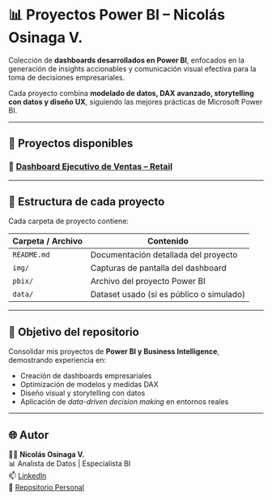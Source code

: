 # 📊 Proyectos Power BI – Nicolás Osinaga V.

Colección de **dashboards desarrollados en Power BI**, enfocados en la generación de insights accionables y comunicación visual efectiva para la toma de decisiones empresariales.  

Cada proyecto combina **modelado de datos, DAX avanzado, storytelling con datos y diseño UX**, siguiendo las mejores prácticas de Microsoft Power BI.

---

## 📂 Proyectos disponibles

### 🔹 [Dashboard Ejecutivo de Ventas – Retail](https://github.com/nicolasosinaga/powerbi-projects/tree/main/proyecto-ventas)

---

## 🧩 Estructura de cada proyecto

Cada carpeta de proyecto contiene:

| Carpeta / Archivo | Contenido |
|--------------------|-----------|
| `README.md` | Documentación detallada del proyecto |
| `img/` | Capturas de pantalla del dashboard |
| `pbix/` | Archivo del proyecto Power BI |
| `data/` | Dataset usado (si es público o simulado) |

---

## 🎯 Objetivo del repositorio

Consolidar mis proyectos de **Power BI y Business Intelligence**, demostrando experiencia en:
- Creación de dashboards empresariales
- Optimización de modelos y medidas DAX
- Diseño visual y storytelling con datos
- Aplicación de *data-driven decision making* en entornos reales

---

## 🌐 Autor

👨‍💻 **Nicolás Osinaga V.**  
📊 Analista de Datos | Especialista BI  
📫 [LinkedIn](https://www.linkedin.com/in/nicolas-osinaga/)  
💼 [Repositorio Personal](https://github.com/nicolasosinaga)
